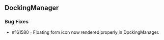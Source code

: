 ## DockingManager

### Bug Fixes
 
* \#161580 - Floating form icon now rendered properly in DockingManager.
